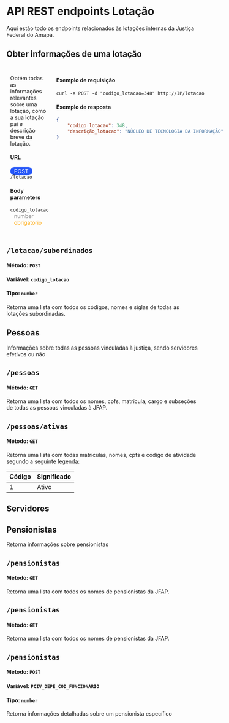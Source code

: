 # API REST endpoints Lotação

Aqui estão todo os endpoints relacionados às lotações internas da Justiça Federal do Amapá.

## Obter informações de uma lotação

<div style="display: flex;">

<div style="padding: 10px;">

Obtém todas as informações relevantes sobre uma lotação, como a sua lotação pai e descrição breve da lotação. </br>

<h4>URL</h4>

<span style="background-color:rgb(38, 87, 248); color: white; padding: 2px 10px; border-radius: 30px;">POST</span> <code>/lotacao</code></br>

<h4>Body parameters</h4>

<code>codigo_lotacao</code> <span style="color:grey; padding: 0 10px;">number</span> <span style="color:orange; padding: 0 10px;">obrigatório</span></br>

</div>
<div style="padding: 10px;">

<h4>Exemplo de requisição</h4>


```nginx
curl -X POST -d "codigo_lotacao=348" http://IP/lotacao
``` 

<h4>Exemplo de resposta</h4>

```json
{
    "codigo_lotacao": 348,
    "descrição_lotacao": "NÚCLEO DE TECNOLOGIA DA INFORMAÇÃO"
}
```

</div>
</div>





## `/lotacao/subordinados`

#### Método: `POST`

#### Variável: `codigo_lotacao`

#### Tipo: `number`

Retorna uma lista com todos os códigos, nomes e siglas de todas as lotações subordinadas.

## Pessoas

Informações sobre todas as pessoas vinculadas à justiça, sendo servidores efetivos ou não

## `/pessoas`

#### Método: `GET`

Retorna uma lista com todos os nomes, cpfs, matrícula, cargo e subseções de todas as pessoas vinculadas à JFAP.

## `/pessoas/ativas`

#### Método: `GET`

Retorna uma lista com todas matrículas, nomes, cpfs e código de atividade segundo a seguinte legenda:

| Código | Significado |
| ------ | ----------- |
| 1      | Ativo       |

## Servidores

## Pensionistas

Retorna informações sobre pensionistas

## `/pensionistas`

#### Método: `GET`

Retorna uma lista com todos os nomes de pensionistas da JFAP.

## `/pensionistas`

#### Método: `GET`

Retorna uma lista com todos os nomes de pensionistas da JFAP.

## `/pensionistas`

#### Método: `POST`

#### Variável: `PCIV_DEPE_COD_FUNCIONARIO`

#### Tipo: `number`

Retorna informações detalhadas sobre um pensionista específico
